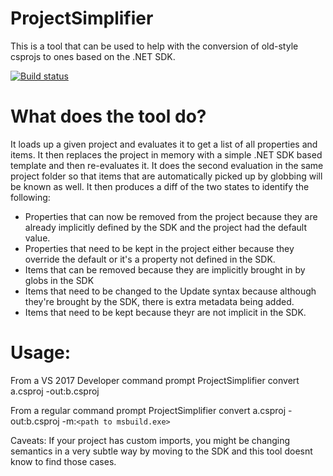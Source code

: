 # ProjectSimplifier
This is a tool that can be used to help with the conversion of old-style csprojs to ones based on the .NET SDK. 

[![Build status](https://ci.appveyor.com/api/projects/status/dcg6k8sca3v83xba?svg=true)](https://ci.appveyor.com/project/SrivatsnNarayanan/msbuildsdkdiffer)

# What does the tool do?
It loads up a given project and evaluates it to get a list of all properties and items. It then replaces the project in memory with a simple .NET SDK based template and then re-evaluates it.
It does the second evaluation in the same project folder so that items that are automatically picked up by globbing will be known as well. It then produces a diff of the two states to identify the following:
- Properties that can now be removed from the project because they are already implicitly defined by the SDK and the project had the default value.
- Properties that need to be kept in the project either because they override the default or it's a property not defined in the SDK.
- Items that can be removed because they are implicitly brought in by globs in the SDK
- Items that need to be changed to the Update syntax because although they're brought by the SDK, there is extra metadata being added.
- Items that need to be kept because theyr are not implicit in the SDK.

# Usage:

From a VS 2017 Developer command prompt
    ProjectSimplifier convert a.csproj -out:b.csproj

From a regular command prompt
    ProjectSimplifier convert a.csproj -out:b.csproj -m:`<path to msbuild.exe>`


Caveats: If your project has custom imports, you might be changing semantics in a very subtle way by moving to the SDK and this tool doesnt know to find those cases.


